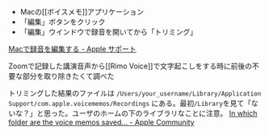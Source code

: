 
- Macの[[ボイスメモ]]アプリケーション
- 「編集」ボタンをクリック
- 「編集」ウインドウで録音を開いてから「トリミング」

[Macで録音を編集する - Apple サポート](https://support.apple.com/ja-jp/guide/voice-memos/vmac7e39c22e/mac)

Zoomで記録した講演音声から[[Rimo Voice]]で文字起こしをする時に前後の不要な部分を取り除きたくて調べた

トリミングした結果のファイルは
`/Users/your_username/Library/Application Support/com.apple.voicememos/Recordings`
にある。最初`/Library`を見て「ないな？」と思った。ユーザのホームの下のライブラリなことに注意。
[In which folder are the voice memos saved… - Apple Community](https://discussions.apple.com/thread/250178973)
